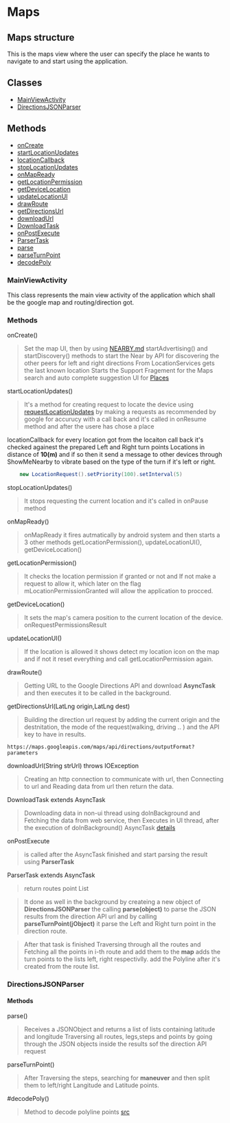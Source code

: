 # Maps
## Maps structure
This is the maps view where the user can specify the place he wants to navigate to and start using the application.

## Classes
* [MainViewActivity](#MainViewActivity)
* [DirectionsJSONParser](#DirectionsJSONParser)

## Methods
* [onCreate](#onCreate)
* [startLocationUpdates](#startLocationUpdates)
* [locationCallback](#locationCallback)
* [stopLocationUpdates](#stopLocationUpdates)
* [onMapReady](#onMapReady)
* [getLocationPermission](#getLocationPermission)
* [getDeviceLocation](#getDeviceLocation)
* [updateLocationUI](#updateLocationUI)
* [drawRoute](#drawRoute)
* [getDirectionsUrl](#getDirectionsUrl)
* [downloadUrl](#downloadUrl)
* [DownloadTask](#DownloadTask)
* [onPostExecute](#onPostExecute)
* [ParserTask](#ParserTask)
* [parse](#parse)
* [parseTurnPoint](#parseTurnPoint)
* [decodePoly](#decodePoly)

### MainViewActivity
This class represents the main view activity of the application which shall be the google map and routing/direction got.

### Methods
onCreate()
> Set the map UI, then by using [NEARBY.md](NEARBY.md) startAdvertising() and startDiscovery() methods to start the Near by API for discovering the other peers for left and right directions
>From LocationServices gets the last known location
>Starts the Support Fragement for the Maps search and auto complete suggestion UI for [Places ](https://developers.google.com/places/android-sdk/autocomplete)

startLocationUpdates()
> It's a method for creating request to locate the device using  [requestLocationUpdates](https://developer.android.com/reference/android/location/LocationManager)  by making a requests as recommended by google for accurucy with a call back and it's called in onResume method and after the usere has chose a place

locationCallback
for every location got from the locaiton call back it's checked againest the prepared Left and Right turn points Locations in distance of <b>10(m)</b> and if so then it send a message to other devices through ShowMeNearby to vibrate based on the type of the turn if it's left or right.

```Java
	new LocationRequest().setPriority(100).setInterval(5)
```

stopLocationUpdates()
 >It stops requesting the current location and it's called in onPause method


onMapReady()
>onMapReady it fires autmatically by android system and then starts a 3 other methods  getLocationPermission(), updateLocationUI(), getDeviceLocation()

getLocationPermission()
> It checks the location permission if granted or not and If not make a request to allow it, which later on the flag mLocationPermissionGranted will allow the application to procced.

getDeviceLocation()
> It sets the map's camera position to the current location of the device.
onRequestPermissionsResult

updateLocationUI()
>If the location is allowed it shows detect my location icon on the map and if not it reset everything and call getLocationPermission again.
>

drawRoute()
> Getting URL to the Google Directions API and download <b>AsyncTask</b> and then executes it to be called in the background.

getDirectionsUrl(LatLng origin,LatLng dest)
>Building the direction url request by adding the current origin and the destnitation, the mode of the request(walking, driving .. ) and the API key to have in results.
```
https://maps.googleapis.com/maps/api/directions/outputFormat?parameters
```

downloadUrl(String strUrl) throws IOException
>Creating an http connection to communicate with url, then Connecting to url and  Reading data from url then return the data.


DownloadTask extends AsyncTask
>Downloading data in non-ui thread using doInBackground and Fetching the data from web service, then Executes in UI thread, after the execution of doInBackground() AsyncTask [details](https://developer.android.com/reference/android/os/AsyncTask)

onPostExecute
> is called after the AsyncTask finished and start parsing the result using <b>ParserTask</b>


ParserTask extends AsyncTask
>return routes point List

>It done as well in the background by createing a new object of <b>DirectionsJSONParser</b> the calling <b>parse(object)</b>  to parse the JSON results from the direction API url and by calling <b>parseTurnPoint(jObject)</b> it parse the Left and Right turn point in the direction route.

>After that task is finished Traversing through all the routes and Fetching all the points in i-th route and add them to the <b>map</b>
>adds the turn points to the lists left, right respectivlly.
>add the Polyline after it's created from the route list.

### DirectionsJSONParser
#### Methods
parse()
>Receives a JSONObject and returns a list of lists containing latitude and longitude
>Traversing all routes, legs,steps and points by going through the JSON objects inside the results sof the direction API request

parseTurnPoint()
> After Traversing the steps, searching for <b>maneuver</b> and then split them to left/right  Langitude and Latitude points.

#decodePoly()
>Method to decode polyline points [src](jeffreysambells.com/2010/05/27/decoding-polylines-from-google-maps-direction-api-with-java)
